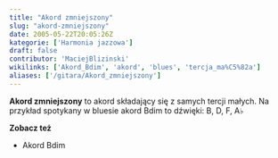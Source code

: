 ```yaml
---
title: "Akord zmniejszony"
slug: "akord-zmniejszony"
date: 2005-05-22T20:05:26Z
kategorie: ['Harmonia jazzowa']
draft: false
contributor: 'MaciejBlizinski'
wikilinks: ['Akord_Bdim', 'akord', 'blues', 'tercja_ma%C5%82a']
aliases: ['/gitara/Akord_zmniejszony']
---
```

**Akord zmniejszony** to akord<!-- link nie odnosił się do niczego: 'Akord zmniejszony' ('content/parked/harmonia/Akord_zmniejszony.md') links to 'akord' ('content/parked/harmonia/akord.md') and that does not exist --> składający się z
samych tercji małych<!-- link nie odnosił się do niczego: 'Akord zmniejszony' ('content/parked/harmonia/Akord_zmniejszony.md') links to 'tercja_mała' ('content/parked/harmonia/tercja_mała.md') and that does not exist -->. Na przykład spotykany w
bluesie<!-- link nie odnosił się do niczego: 'Akord zmniejszony' ('content/parked/harmonia/Akord_zmniejszony.md') links to 'blues' ('content/parked/harmonia/blues.md') and that does not exist --> akord Bdim to dźwięki: B, D, F, A♭

**Zobacz też**

  - Akord Bdim<!-- link nie odnosił się do niczego: 'Akord zmniejszony' ('content/parked/harmonia/Akord_zmniejszony.md') links to 'Akord_Bdim' ('content/parked/harmonia/Akord_Bdim.md') and that does not exist -->

